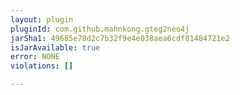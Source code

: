 ```yaml
---
layout: plugin
pluginId: com.github.mahnkong.gteg2neo4j
jarSha1: 49685e78d2c7b32f9e4e038aea6cdf81484721e2
isJarAvailable: true
error: NONE
violations: []

---
```

